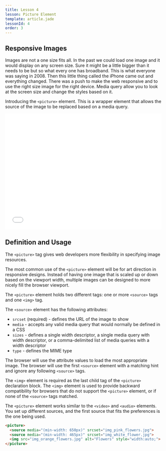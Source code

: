```yaml
---
title: Lesson 4
lesson: Picture Element
template: article.jade
lessonId: 4
order: 3
---
```


## Responsive Images

Images are not a one size fits all.  In the past we could load one image and it would display on any screen size.  Sure it might be a little bigger than it needs to be but so what every one has broadband.  This is what everyone was saying in 2008. Then this little thing called the iPhone came out and everything changed.  There was a push to make the web responsive and to use the right size image for the right device.  Media query allow you to look at the screen size and change the styles based on it.

Introducing the `<picture>` element.  This is a wrapper element that allows the source of the image to be replaced based on a media query.

<iframe height='374' scrolling='no' title='Picture Element' src='//codepen.io/danhahn/embed/wYyZyd/?height=374&theme-id=light&default-tab=result' frameborder='no' allowtransparency='true' allowfullscreen='true' style='width: 100%;'>See the Pen <a href='https://codepen.io/danhahn/pen/wYyZyd/'>Picture Element</a> by Dan Hahn (<a href='https://codepen.io/danhahn'>@danhahn</a>) on <a href='https://codepen.io'>CodePen</a>.
</iframe>

## Definition and Usage

The `<picture>` tag gives web developers more flexibility in specifying image resources.

The most common use of the `<picture>` element will be for art direction in responsive designs. Instead of having one image that is scaled up or down based on the viewport width, multiple images can be designed to more nicely fill the browser viewport.

The `<picture>` element holds two different tags: one or more `<source>` tags and one `<img>` tag.

The `<source>` element has the following attributes:

* `srcset` (required) - defines the URL of the image to show
* `media` - accepts any valid media query that would normally be defined in a CSS
* `sizes` - defines a single width descriptor, a single media query with width descriptor, or a comma-delimited list of media queries with a width descriptor
* `type` - defines the MIME type

The browser will use the attribute values to load the most appropriate image. The browser will use the first `<source>` element with a matching hint and ignore any following `<source>` tags.

The `<img>` element is required as the last child tag of the `<picture>` declaration block. The `<img>` element is used to provide backward compatibility for browsers that do not support the `<picture>` element, or if none of the `<source>` tags matched.

The `<picture>` element works similar to the `<video>` and `<audio>` elements. You set up different sources, and the first source that fits the preferences is the one being used.

```html
<picture>
  <source media="(min-width: 650px)" srcset="img_pink_flowers.jpg">
  <source media="(min-width: 465px)" srcset="img_white_flower.jpg">
  <img src="img_orange_flowers.jpg" alt="Flowers" style="width:auto;">
</picture>
```
